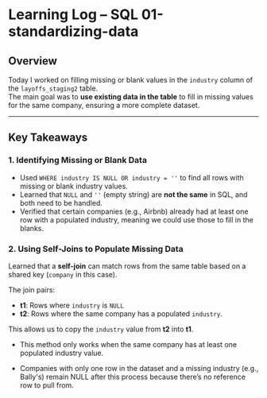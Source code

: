 # Learning Log – SQL 01-standardizing-data

## Overview
Today I worked on filling missing or blank values in the `industry` column of the `layoffs_staging2` table.  
The main goal was to **use existing data in the table** to fill in missing values for the same company, ensuring a more complete dataset.

---

## Key Takeaways

### 1. Identifying Missing or Blank Data
- Used `WHERE industry IS NULL OR industry = ''` to find all rows with missing or blank industry values.
- Learned that `NULL` and `''` (empty string) are **not the same** in SQL, and both need to be handled.
- Verified that certain companies (e.g., Airbnb) already had at least one row with a populated industry, meaning we could use those to fill in the blanks.


### 2. Using Self-Joins to Populate Missing Data

Learned that a **self-join** can match rows from the same table based on a shared key (`company` in this case).

The join pairs:

- **t1**: Rows where `industry` is `NULL`
- **t2**: Rows where the same company has a populated `industry`.

This allows us to copy the `industry` value from **t2** into **t1**.

- This method only works when the same company has at least one populated industry value.

- Companies with only one row in the dataset and a missing industry (e.g., Bally's) remain NULL after this process because there’s no reference row to pull from.

